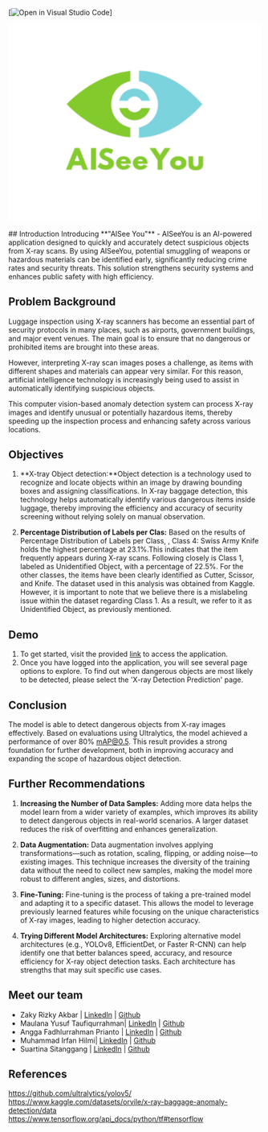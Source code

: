 [![Open in Visual Studio Code](https://classroom.github.com/assignment-invitations/73656f6f44944dcc4b173adf34f665c8/status)]

<div align="center">
  <p>
    <a align="center">
      <img width="550" src="https://github.com/FTDS-assignment-bay/p2-final-project-ftds-hck-026/blob/dev-tina/LOGO%20AISEE%20YOU.png"></a>
  </p>
</div>
## Introduction
Introducing **"AISee You"** - AISeeYou is an AI-powered application designed to quickly and accurately detect suspicious objects from X-ray scans. By using AISeeYou, potential smuggling of weapons or hazardous materials can be identified early, significantly reducing crime rates and security threats. This solution strengthens security systems and enhances public safety with high efficiency.

## Problem Background
Luggage inspection using X-ray scanners has become an essential part of security protocols in many places, such as airports, government buildings, and major event venues. The main goal is to ensure that no dangerous or prohibited items are brought into these areas.

However, interpreting X-ray scan images poses a challenge, as items with different shapes and materials can appear very similar. For this reason, artificial intelligence technology is increasingly being used to assist in automatically identifying suspicious objects.

This computer vision-based anomaly detection system can process X-ray images and identify unusual or potentially hazardous items, thereby speeding up the inspection process and enhancing safety across various locations.

## Objectives
1. **X-tray Object detection:**Object detection is a technology used to recognize and locate objects within an image by drawing bounding boxes and assigning classifications.
In X-ray baggage detection, this technology helps automatically identify various dangerous items inside luggage, thereby improving the efficiency and accuracy of security screening without relying solely on manual observation.

2. **Percentage Distribution of Labels per Clas:** Based on the results of Percentage Distribution of Labels per Class, , Class 4: Swiss Army Knife holds the highest percentage at 23.1%.This indicates that the item frequently appears during X-ray scans. Following closely is Class 1, labeled as Unidentified Object, with a percentage of 22.5%. For the other classes, the items have been clearly identified as Cutter, Scissor, and Knife.
The dataset used in this analysis was obtained from Kaggle. However, it is important to note that we believe there is a mislabeling issue within the dataset regarding Class 1. As a result, we refer to it as Unidentified Object, as previously mentioned.

## Demo
1. To get started, visit the provided [link](https://deployment-5rznu7uyrh43hms2ce7vh5.streamlit.app/) to access the application.
2. Once you have logged into the application, you will see several page options to explore. To find out when dangerous objects are most likely to be detected, please select the 'X-ray Detection Prediction' page. 

## Conclusion
The model is able to detect dangerous objects from X-ray images effectively.
Based on evaluations using Ultralytics, the model achieved a performance of over 80% mAP@0.5.
This result provides a strong foundation for further development, both in improving accuracy and expanding the scope of hazardous object detection.

## Further Recommendations
1. **Increasing the Number of Data Samples:** 
Adding more data helps the model learn from a wider variety of examples, which improves its ability to detect dangerous objects in real-world scenarios. A larger dataset reduces the risk of overfitting and enhances generalization.

2. **Data Augmentation:** Data augmentation involves applying transformations—such as rotation, scaling, flipping, or adding noise—to existing images. This technique increases the diversity of the training data without the need to collect new samples, making the model more robust to different angles, sizes, and distortions.

3. **Fine-Tuning:** Fine-tuning is the process of taking a pre-trained model and adapting it to a specific dataset. This allows the model to leverage previously learned features while focusing on the unique characteristics of X-ray images, leading to higher detection accuracy.

4. **Trying Different Model Architectures:** Exploring alternative model architectures (e.g., YOLOv8, EfficientDet, or Faster R-CNN) can help identify one that better balances speed, accuracy, and resource efficiency for X-ray object detection tasks. Each architecture has strengths that may suit specific use cases.

## Meet our team
* Zaky Rizky Akbar | [LinkedIn](https://www.linkedin.com/in/zaky-rizky-akbar-894332171/) | [Github](https://github.com/zakyrizky05) 
* Maulana Yusuf Taufiqurrahman| [LinkedIn](https://www.linkedin.com/in/maulana-yusuf-taufiqurrahman-5281662a2) | [Github](https://github.com/Maulana-Yusuf-T)
* Angga Fadhlurrahman Prianto | [LinkedIn](www.linkedin.com/in/angga-fadhlurrahman-prianto-29501b194) | [Github](https://github.com/angga7353)
* Muhammad Irfan Hilmi| [LinkedIn](https://www.linkedin.com/in/muhammad-irfan-hilmi-90a282241/) | [Github]( https://github.com/Hennoshin)
* Suartina Sitanggang | [LinkedIn](https://www.linkedin.com/in/suartinasitanggang/) | [Github](https://github.com/tinaSTG)


## References
https://github.com/ultralytics/yolov5/<br>
https://www.kaggle.com/datasets/orvile/x-ray-baggage-anomaly-detection/data <br>
https://www.tensorflow.org/api_docs/python/tf#tensorflow